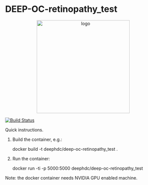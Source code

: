 DEEP-OC-retinopathy_test
============================================

<div align="center">
<img src="https://marketplace.deep-hybrid-datacloud.eu/images/logo-deep.png" alt="logo" width="300"/>
</div>

[![Build Status](https://jenkins.indigo-datacloud.eu/buildStatus/icon?job=Pipeline-as-code/DEEP-OC-org/DEEP-OC-retinopathy_test/test)](https://jenkins.indigo-datacloud.eu/job/Pipeline-as-code/job/DEEP-OC-org/job/DEEP-OC-retinopathy_test/job/test)


Quick instructions.

1. Build the container, e.g.:

    docker build -t deephdc/deep-oc-retinopathy_test .

2. Run the container:

    docker run -ti -p 5000:5000 deephdc/deep-oc-retinopathy_test

Note: the docker container needs NVIDIA GPU enabled machine.

